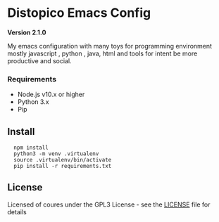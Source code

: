 # Distopico Emacs Config
**Version 2.1.0**

My emacs configuration with many toys for programming environment mostly javascript , python , java, html
and tools for intent be more productive and social.

### Requirements ###
- Node.js v10.x or higher
- Python 3.x
- Pip

Install
-------
```shell
  npm install
  python3 -m venv .virtualenv
  source .virtualenv/bin/activate
  pip install -r requirements.txt
```

License
-------

Licensed of coures under the GPL3 License - see the [LICENSE](LICENSE) file for details
